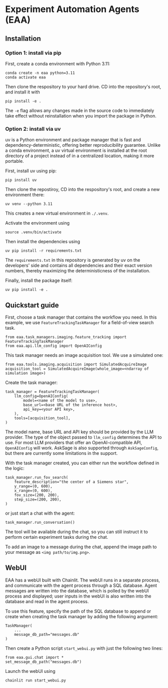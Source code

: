 # Experiment Automation Agents (EAA)

## Installation

### Option 1: install via pip

First, create a conda environment with Python 3.11:
```
conda create -n eaa python=3.11
conda activate eaa
```

Then clone the respository to your hard drive. CD into the repository's 
root, and install it with
```
pip install -e .
```
The `-e` flag allows any changes made in the source code to immediately 
take effect without reinstallation when you import the package in Python.

### Option 2: install via uv

uv is a Python environment and package manager that is fast and dependency-deterministic, 
offering better reproducibility guarantee. Unlike a conda environment, a uv
virtual environment is installed at the root directory of a project instead of
in a centralized location, making it more portable. 

First, install uv using pip:
```
pip install uv
```

Then clone the repostiroy, CD into the respository's root, and create a new
environment there:
```
uv venv --python 3.11
```
This creates a new virtual environment in `./.venv`.

Activate the environment using
```
source .venv/bin/activate
```

Then install the dependencies using
```
uv pip install -r requirements.txt
```
The `requirements.txt` in this repository is generated by uv on the developers'
side and contains all dependencies and their exact version numbers, thereby
maximizing the deterministicness of the installation. 

Finally, install the package itself:
```
uv pip install -e .
```

## Quickstart guide

First, choose a task manager that contains the workflow you need. In this example,
we use `FeatureTrackingTaskManager` for a field-of-view search task.
```
from eaa.task_managers.imaging.feature_tracking import FeatureTrackingTaskManager
from eaa.api.llm_config import OpenAIConfig
```

This task manager needs an image acquisition tool. We use a simulated one:
```
from eaa.tools.imaging.acquisition import SimulatedAcquireImage
acquisition_tool = SimulatedAcquireImage(whole_image=<ndarray of simulation image>)
```

Create the task manager:
```
task_manager = FeatureTrackingTaskManager(
    llm_config=OpenAIConfig(
        model=<name of the model to use>,
        base_url=<base URL of the inference host>,
        api_key=<your API key>,
    ),
    tools=[acquisition_tool],
)
```
The model name, base URL and API key should be provided by the LLM provider.
The type of the object passed to `llm_config` determines the API to use. For
most LLM providers that offer an OpenAI-compatible API, `OpenAIConfig` will work.
AskSage is also supported through `AskSageConfig`, but there are currently some
limitations in the support.

With the task manager created, you can either run the workflow defined in the logic:
```
task_manager.run_fov_search(
    feature_description="the center of a Siemens star",
    y_range=(0, 600),
    x_range=(0, 600),
    fov_size=(200, 200),
    step_size=(200, 200),
)
```
or just start a chat with the agent:
```
task_manager.run_conversation()
```
The tool will be available during the chat, so you can still instruct it to perform
certain experiment tasks during the chat. 

To add an image to a message during the chat, append the image path to your message
as `<img path/to/img.png>`.

## WebUI

EAA has a webUI built with Chainlit. The webUI runs in a separate process,
and communicate with the agent process through a SQL database. Agent messages
are written into the database, which is polled by the webUI process and displayed;
user inputs in the webUI is also written into the database and read in the
agent process. 

To use this feature, specify the path of the SQL database to append or create
when creating the task manager by adding the following argument:
```
TaskManager(
    ...
    message_db_path="messages.db"
)
```
Then create a Python script `start_webui.py` with just the following two lines:
```
from eaa.gui.chat import *
set_message_db_path("messages.db")
```
Launch the webUI using
```
chainlit run start_webui.py
```
